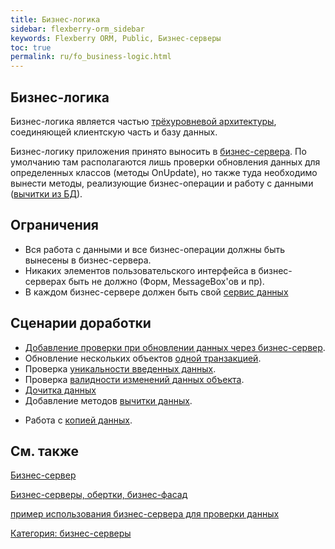 ```yaml
---
title: Бизнес-логика
sidebar: flexberry-orm_sidebar
keywords: Flexberry ORM, Public, Бизнес-серверы
toc: true
permalink: ru/fo_business-logic.html
---
```

## Бизнес-логика
Бизнес-логика является частью [трёхуровневой архитектуры](https://ru.wikipedia.org/wiki/%D0%A2%D1%80%D1%91%D1%85%D1%83%D1%80%D0%BE%D0%B2%D0%BD%D0%B5%D0%B2%D0%B0%D1%8F_%D0%B0%D1%80%D1%85%D0%B8%D1%82%D0%B5%D0%BA%D1%82%D1%83%D1%80%D0%B0), соединяющей клиентскую часть и базу данных.

Бизнес-логику приложения принято выносить в [бизнес-сервера](business-servers.html). По умолчанию там располагаются лишь проверки обновления данных для определенных классов (методы OnUpdate), но также туда необходимо вынести методы, реализующие бизнес-операции и работу с данными ([вычитки из БД](Flexberry-s-q-l-query.html)).

## Ограничения

* Вся работа с данными и все бизнес-операции должны быть вынесены в бизнес-сервера.
* Никаких элементов пользовательского интерфейса в бизнес-серверах быть не должно (Форм, MessageBox'ов и пр).
* В каждом бизнес-сервере должен быть свой [сервис данных](construction--data-service.html)

## Сценарии доработки

* [Добавление проверки при обновлении данных через бизнес-сервер](b-s-example.html).
* Обновление нескольких объектов [одной транзакцией](b-s-transact.html).
* Проверка [уникальности введенных данных](b-s-unique-data-check.html).
* Проверка [валидности изменений данных объекта](b-s-change-data-check.html).
* [Дочитка данных](additional-loading-data-object.html)
* Добавление методов [вычитки данных](Flexberry-s-q-l-query.html).
<!--* Добавление дополнительных кнопок для бизнес-правил-->
* Работа с [копией данных](copies-of-data-and-audit.html).

## См. также
[Бизнес-сервер](business-servers.html)

[Бизнес-серверы, обертки, бизнес-фасад](business--servers--wrapper--business--facade.html)

[пример использования бизнес-сервера для проверки данных](b-s-example.html)

[Категория: бизнес-серверы](http://storm:2011/AllPages.aspx?Cat=%D0%91%D0%B8%D0%B7%D0%BD%D0%B5%D1%81-%D1%81%D0%B5%D1%80%D0%B2%D0%B5%D1%80%D1%8B)
